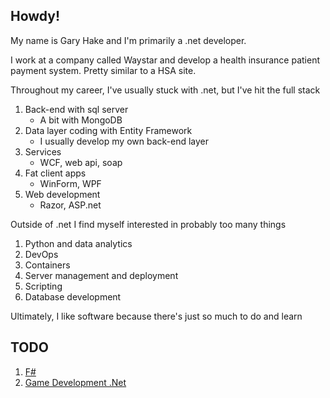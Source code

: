 ## Howdy!

My name is Gary Hake and I'm primarily a .net developer.

I work at a company called Waystar and develop a health insurance patient payment system. Pretty similar to a HSA site.

Throughout my career, I've usually stuck with .net, but I've hit the full stack
  1. Back-end with sql server
     - A bit with MongoDB
  1. Data layer coding with Entity Framework
     - I usually develop my own back-end layer
  1. Services
     - WCF, web api, soap
  1. Fat client apps
     - WinForm, WPF
  1. Web development
     - Razor, ASP.net
     
Outside of .net I find myself interested in probably too many things

1. Python and data analytics
1. DevOps
1. Containers
1. Server management and deployment
1. Scripting
1. Database development

Ultimately, I like software because there's just so much to do and learn

## TODO

1. [F#](https://docs.microsoft.com/en-us/dotnet/fsharp/tour)
1. [Game Development .Net](https://devblogs.microsoft.com/dotnet/game-development-with-net/)
